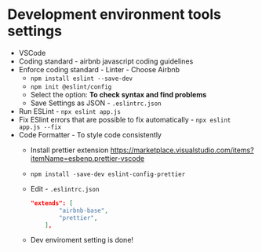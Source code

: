 # Development environment tools settings

* VSCode
* Coding standard - airbnb javascript coding guidelines
* Enforce coding standard - Linter - Choose Airbnb
  * `npm install eslint --save-dev`
  * `npm init @eslint/config`
  * Select the option: **To check syntax and find problems**  
  * Save Settings as JSON - `.eslintrc.json`
* Run ESLint - `npx eslint app.js`
* Fix ESlint errors that are possible to fix automatically - `npx eslint app.js --fix`
* Code Formatter - To style code consistently
  * Install prettier extension <https://marketplace.visualstudio.com/items?itemName=esbenp.prettier-vscode>
  * `npm install -save-dev eslint-config-prettier`
  * Edit - `.eslintrc.json`

    ```json
    "extends": [
            "airbnb-base",
            "prettier",
        ],
    ```

  * Dev enviroment setting is done!
